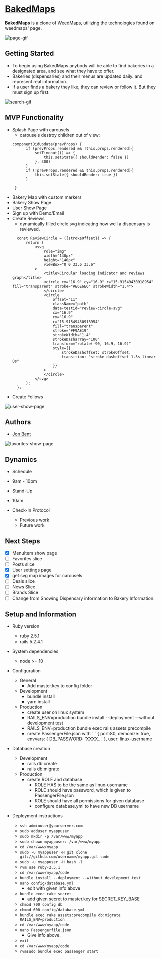 # [BakedMaps](http://www.baked-maps.com)

**BakedMaps** is a clone of [WeedMaps](http://www.weedmaps.com), utilizing the technologies found on weedmaps' page.

![page-gif](/bakedmaps-home-gif.gif)

## Getting Started
- To begin using BakedMaps anybody will be able to find bakeries in a designated area, and see what they have to offer.
- Bakeries (dispensaries) and their menus are updated daily. and represent real information.
- If a user finds a bakery they like, they can review or follow it. But they must sign up first.

![search-gif](/searchbar-gif.gif)

## MVP Functionality
* Splash Page with carousels
  * carousels destroy children out of view:
  ```
  componentDidUpdate(prevProps) {
        if (prevProps.rendered && !this.props.rendered){
            setTimeout(() => {
                this.setState({ shouldRender: false })
            }, 300)
        }
        if (!prevProps.rendered && this.props.rendered){
            this.setState({ shouldRender: true })
        }
        
   }
  ```
* Bakery Map with custom markers
* Bakery Show Page
* User Show Page
* Sign up with Demo/Email
* Create Reviews
  * dynamically filled circle svg indicating how well a dispensary is reviewed.
  ```
    const ReviewCircle = ({strokeOffset}) => {
        return (
            <svg
                role="img"
                width="140px"
                height="140px"
                viewBox="0 0 33.6 33.6"
            >
                <title>Circular loading indicator and reviews graph</title>
                <circle cx="16.9" cy="16.9" r="15.91549430918954" fill="transparent" stroke="#E6E6E6" strokeWidth="1.4">
                </circle>
                <circle
                    offset="11"
                    className="path"
                    data-testid="review-circle-svg"
                    cx="16.9"
                    cy="16.9"
                    r="15.91549430918954"
                    fill="transparent"
                    stroke="#F9AE19"
                    strokeWidth="1.4"
                    strokeDasharray="100"
                    transform="rotate(-90, 16.9, 16.9)"
                    style={{
                        strokeDashoffset: strokeOffset,
                        transition: "stroke-dashoffset 1.5s linear 0s"
                    }}
                >
                </circle>
            </svg>
        );
    };
   ```
* Create Follows

![user-show-page](/usershowpage.png)

## Authors
- [Jon Bent](https://github.com/jonbent)

![favorites-show-page](/favoritesshow.png)

## Dynamics
* Schedule
 * 9am - 10pm
* Stand-Up
 * 10am

* Check-In Protocol
  * Previous work
  * Future work
  
## Next Steps

- [x] MenuItem show page
- [ ] Favorites slice
- [ ] Posts slice
- [x] User settings page
- [x] get svg map images for carousels
- [ ] Deals slice
- [ ] News Slice
- [ ] Brands Slice
- [ ] Change from Showing Dispensary information to Bakery Information.

## Setup and Information

* Ruby version
  * ruby 2.5.1
  * rails 5.2.4.1
* System dependencies
  * node >= 10
* Configuration
  * General
    * Add master.key to config folder
  * Development
    * bundle install
    * yarn install
  * Production
    * create user on linux system
    * RAILS_ENV=production bundle install --deployment --without development test
    * RAILS_ENV=production bundle exec rails assets:precompile
    * create PassengerFile.json with ```
        {
          port:80, 
          demonize: true, 
          envvars: {
            DB_PASSWORD: 'XXXX...'
          },
          user: linux-username
* Database creation
  * Development
    * rails db:create
    * rails db:migrate
  * Production
    * create ROLE and database
       * ROLE HAS to be the same as linux-username
       * ROLE should have password, which is given to PassengerFile.json
       * ROLE should have all permissions for given database
       * configure database.yml to have new DB username

* Deployment instructions
  * `ssh adminuser@yourserver.com`
  * `sudo adduser myappuser`
  * `sudo mkdir -p /var/www/myapp`
  * `sudo chown myappuser: /var/www/myapp`
  * `cd /var/www/myapp`
  * `sudo -u myappuser -H git clone git://github.com/username/myapp.git code`
  * `sudo -u myappuser -H bash -l`
  * `rvm use ruby-2.5.1`
  * `cd /var/www/myapp/code`
  * `bundle install --deployment --without development test`
  * `nano config/database.yml`
    * edit with given info above
  * `bundle exec rake secret`
    * add given secret to master.key for SECRET_KEY_BASE
  * `chmod 700 config db`
  * `chmod 600 config/database.yml`
  * `bundle exec rake assets:precompile db:migrate RAILS_ENV=production`
  * `cd /var/www/myapp/code`
  * `nano Passengerfile.json`
    * Give info above.
  * `exit`
  * `cd /var/www/myapp/code`
  * `rvmsudo bundle exec passenger start`
